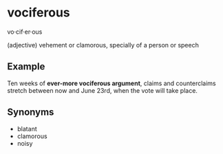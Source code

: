 # vociferous

vo·cif·er·ous

(adjective) vehement or clamorous, specially of a person or speech 

## Example

Ten weeks of **ever-more vociferous argument**, claims and counterclaims stretch between now and June 23rd, when the vote will take place.

## Synonyms

+ blatant
+ clamorous
+ noisy
